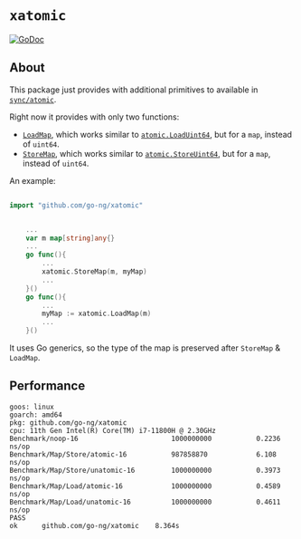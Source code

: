 # `xatomic`

[![GoDoc](https://godoc.org/github.com/go-ng/xatomic?status.svg)](https://pkg.go.dev/github.com/go-ng/xatomic?tab=doc)

## About

This package just provides with additional primitives to available in [`sync/atomic`](https://pkg.go.dev/sync/atomic).

Right now it provides with only two functions:

* [`LoadMap`](https://pkg.go.dev/github.com/go-ng/xatomic#LoadMap), which works similar to [`atomic.LoadUint64`](https://pkg.go.dev/sync/atomic#LoadUint64), but for a `map`, instead of `uint64`.
* [`StoreMap`](https://pkg.go.dev/github.com/go-ng/xatomic#StoreMap), which works similar to [`atomic.StoreUint64`](https://pkg.go.dev/sync/atomic#StoreUint64), but for a `map`, instead of `uint64`.

An example:

```go

import "github.com/go-ng/xatomic"


    ...
    var m map[string]any{}
    ...
    go func(){
        ...
        xatomic.StoreMap(m, myMap)
        ...
    }()
    go func(){
        ...
        myMap := xatomic.LoadMap(m)
        ...
    }()
```

It uses Go generics, so the type of the map is preserved after `StoreMap` & `LoadMap`.

## Performance

```plain
goos: linux
goarch: amd64
pkg: github.com/go-ng/xatomic
cpu: 11th Gen Intel(R) Core(TM) i7-11800H @ 2.30GHz
Benchmark/noop-16                     	1000000000	         0.2236 ns/op
Benchmark/Map/Store/atomic-16         	987858870	         6.108 ns/op
Benchmark/Map/Store/unatomic-16       	1000000000	         0.3973 ns/op
Benchmark/Map/Load/atomic-16          	1000000000	         0.4589 ns/op
Benchmark/Map/Load/unatomic-16        	1000000000	         0.4611 ns/op
PASS
ok  	github.com/go-ng/xatomic	8.364s
```
